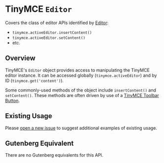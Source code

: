 # TinyMCE `Editor`

Covers the class of editor APIs identified by [Editor](https://www.tinymce.com/docs/api/tinymce/tinymce.editor/):

* `tinymce.activeEditor.insertContent()`
* `tinymce.activeEditor.setContent()`
* etc.

## Overview

TinyMCE's `Editor` object provides access to manipulating the TinyMCE editor instance. It can be accessed globally (`tinymce.activeEditor`) and by ID (`tinymce.get('content')`).

Some commonly-used methods of the object include `insertContent()` and `setContent()`. These methods are often driven by use of a [TinyMCE Toolbar Button](tinymce-toolbar-button.md).

## Existing Usage

Please [open a new issue](https://github.com/danielbachhuber/gutenberg-migration-guide/issues) to suggest additional examples of existing usage.

## Gutenberg Equivalent

There are no Gutenberg equivalents for this API.
